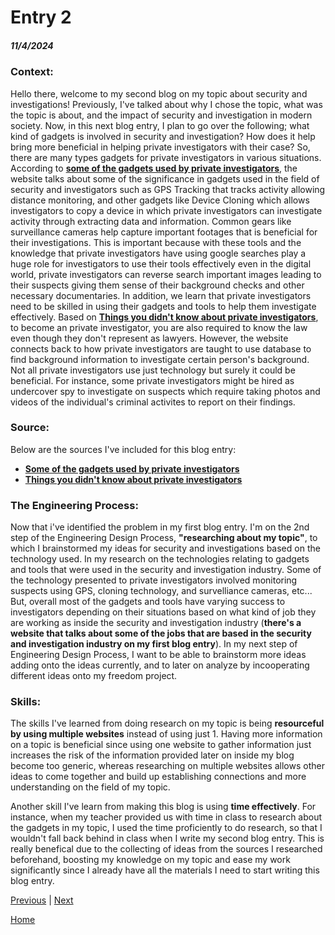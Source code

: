 # Entry 2
##### 11/4/2024

### Context:
Hello there, welcome to my second blog on my topic about security and investigations! Previously, I've talked about why I chose the topic, what was the topic is about, and the impact of security and investigation in modern society. Now, in this next blog entry, I plan to go over the following; what kind of gadgets is involved in security and investigation? How does it help bring more beneficial in helping private investigators with their case? So, there are many types gadgets for private investigators in various situations. According to [**some of the gadgets used by private investigators**](https://www.investigatesc.com/the-5-coolest-gadgets-and-gear-for-private-investigators/), the website talks about some of the significance in gadgets used in the field of security and investigators such as GPS Tracking that tracks activity allowing distance monitoring, and other gadgets like Device Cloning which allows investigators to copy a device in which private investigators can investigate activity through extracting data and information. Common gears like surveillance cameras help capture important footages that is beneficial for their investigations. This is important because with these tools and the knowledge that private investigators have using  google searches play a huge role for investigators to use their tools effectively even in the digital world, private investigators can reverse search important images leading to their suspects giving them sense of their background checks and other necessary documentaries. In addition, we learn that private investigators need to be skilled in using their gadgets and tools to help them investigate effectively. Based on [**Things you didn't know about private investigators**](https://www.pce.uw.edu/news-features/articles/things-you-didn-t-know-about-private-investigators
), to become an private investigator, you are also required to know the law even though they don't represent as lawyers. However, the website connects back to how private investigators are taught to use database to find background information to investigate certain person's background. Not all private investigators use just technology but surely it could be beneficial. For instance, some private investigators might be hired as undercover spy to investigate on suspects which require taking photos and videos of the individual's criminal activites to report on their findings.

### Source:
Below are the sources I've included for this blog entry:
* [**Some of the gadgets used by private investigators**](https://www.investigatesc.com/the-5-coolest-gadgets-and-gear-for-private-investigators/)
* [**Things you didn't know about private investigators**](https://www.pce.uw.edu/news-features/articles/things-you-didn-t-know-about-private-investigators)

### The Engineering Process:
Now that i've identified the problem in my first blog entry. I'm on the 2nd step of the Engineering Design Process, **"researching about my topic"**, to which I brainstormed my ideas for security and investigations based on the technology used. In my research on the technologies relating to gadgets and tools that were used in the security and investigation industry. Some of the technology presented to private investigators involved monitoring suspects using GPS, cloning technology, and survelliance cameras, etc... But, overall most of the gadgets and tools have varying success to investigators depending on their situations based on what kind of job they are working as inside the security and investigation industry (**there's a website that talks about some of the jobs that are based in the security and investigation industry on my first blog entry**). In my next step of Engineering Design Process, I want to be able to brainstorm more ideas adding onto the ideas currently, and to later on analyze by incooperating different ideas onto my freedom project.

### Skills: 
The skills I've learned from doing research on my topic is being **resourceful by using multiple websites** instead of using just 1. Having more information on a topic is beneficial since using one website to gather information just increases the risk of the information provided later on inside my blog become too generic, whereas researching on multiple websites allows other ideas to come together and build up establishing connections and more understanding on the field of my topic.  

Another skill I've learn from making this blog is using **time effectively**. For instance, when my teacher provided us with time in class to research about the gadgets in my topic, I used the time proficiently to do research, so that I wouldn't fall back behind in class when I write my second blog entry. This is really benefical due to the collecting of ideas from the sources I researched beforehand, boosting my knowledge on my topic and ease my work significantly since I already have all the materials I need to start writing this blog entry.

[Previous](entry01.md) | [Next](entry03.md)

[Home](../README.md)
